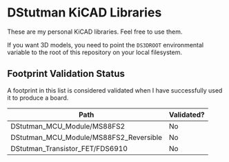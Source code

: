 # DStutman KiCAD Libraries

These are my personal KiCAD libraries. Feel free to use them.

If you want 3D models, you need to point the `DS3DROOT` environmental variable to the root of this repository on your local filesystem.

## Footprint Validation Status

A footprint in this list is considered validated when I have successfully used it to produce a board.

|Path                                             |Validated?|
|-------------------------------------------------|----------|
|DStutman_MCU_Module/MS88FS2                      |No        |
|DStutman_MCU_Module/MS88FS2_Reversible           |No        |
|DStutman_Transistor_FET/FDS6910                  |No        |